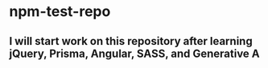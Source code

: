 ﻿# npm-test-repo
## I will start work on this repository after learning jQuery, Prisma, Angular, SASS, and Generative A
          

